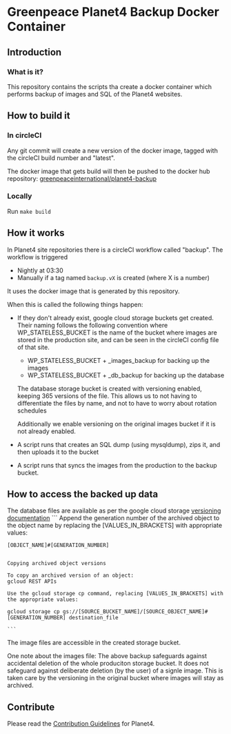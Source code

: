 # Greenpeace Planet4 Backup Docker Container

## Introduction

### What is it?
This repository contains the scripts tha create a docker container which performs backup of images and SQL of the Planet4 websites. 


## How to build it

### In circleCI
Any git commit will create a new version of the docker image, tagged with the circleCI build number and "latest".

The docker image that gets build will then be pushed to the docker hub repository: [greenpeaceinternational/planet4-backup](https://hub.docker.com/r/greenpeaceinternational/planet4-backup) 

### Locally
Run `make build`


## How it works
In Planet4 site repositories there is a circleCI workflow called "backup". 
The workflow is triggered 
  - Nightly at 03:30
  - Manually if a tag named `backup.vX` is created (where X is a number) 

It uses the docker image that is generated by this repository. 

When this is called the following things happen: 
   - If they don't already exist, google cloud storage buckets get created. 
   Their naming follows the following convention where WP_STATELESS_BUCKET is the name of the bucket where 
   images are stored in the production site, and can be seen in the circleCI config file of that site. 
    
      - WP_STATELESS_BUCKET + _images_backup  for backing up the images 
      - WP_STATELESS_BUCKET + _db_backup  for backing up the database
     
     The database storage bucket is created with versioning enabled, keeping 365 versions of the file. 
     This allows us to not having to differentiate the files by name, and not to have to worry about rotation 
     schedules
     
     Additionally we enable versioning on the original images bucket if it is not already enabled.

  - A script runs that creates an SQL dump (using mysqldump), zips it, and then uploads it to the bucket
  
  - A script runs that syncs the images from the production to the backup bucket.

## How to access the backed up data
The database files are available as per the google cloud storage [versioning documentation](https://cloud.google.com/storage/docs/using-object-versioning)
    ``` 
    Append the generation number of the archived object to the object name by replacing the [VALUES_IN_BRACKETS] with appropriate values:
    
    [OBJECT_NAME]#[GENERATION_NUMBER]
    
    
    Copying archived object versions
    
    To copy an archived version of an object:
    gcloud REST APIs
    
    Use the gcloud storage cp command, replacing [VALUES_IN_BRACKETS] with the appropriate values:
    
    gcloud storage cp gs://[SOURCE_BUCKET_NAME]/[SOURCE_OBJECT_NAME]#[GENERATION_NUMBER] destination_file
    
    ```  

The image files are accessible in the created storage bucket. 

One note about the images file: The above backup safeguards against accidental deletion of the whole produciton storage
bucket. It does not safeguard against deliberate deletion (by the user) of a signle image. This is taken care
by the versioning in the original bucket where images will stay as archived.


## Contribute

Please read the [Contribution Guidelines](https://planet4.greenpeace.org/handbook/dev-contribute-to-planet4/) for Planet4.
